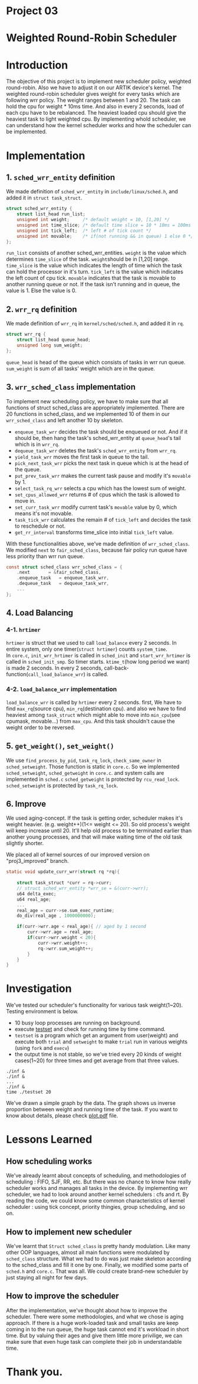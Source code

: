 # Project 03

# Weighted Round-Robin Scheduler

# Introduction
The objective of this project is to implement new scheduler policy, weighted round-robin. Also we have to adjust it on our ARTIK device's kernel. The weighted round-robin scheduler gives weight for every tasks which are following wrr policy. The weight ranges between 1 and 20. The task can hold the cpu for weight * 10ms time. And also in every 2 seconds, load of each cpu have to be rebalanced. The heaviest loaded cpu should give the heaviest task to light weighted cpu. By implementing whold scheduler, we can understand how the kernel scheduler works and how the scheduler can be implemented.

# Implementation
## 1. `sched_wrr_entity` definition
We made definition of `sched_wrr_entity` in `include/linux/sched.h`, and added it in `struct task_struct`.

```c
struct sched_wrr_entity {
	struct list_head run_list;
	unsigned int weight; 	 /* default weight = 10, [1,20] */
	unsigned int time_slice; /* default time slice = 10 * 10ms = 100ms */
	unsigned int tick_left;  /* left # of tick count */
	unsigned int movable;	 /* if(not running && in queue) 1 else 0 */
};
```
`run_list` consists of another sched_wrr_entities.
`weight` is the value which determines `time_slice` of the task. `weight`should be in [1,20] range.
`time_slice` is the value which indicates the length of time which the task can hold the processor in it's turn.
`tick_left` is the value which indicates the left count of cpu tick.
`movable` indicates that the task is movable to another running queue or not. If the task isn't running and in queue, the value is 1. Else the value is 0.


## 2. `wrr_rq` definition
We made definition of `wrr_rq` in `kernel/sched/sched.h`, and added it in `rq`.

```c
struct wrr_rq {
	struct list_head queue_head;
	unsigned long sum_weight;
};
```
`queue_head` is head of the queue which consists of tasks in wrr run queue.
`sum_weight` is sum of all tasks' weight which are in the queue.

## 3. `wrr_sched_class` implementation
To implement new scheduling policy, we have to make sure that all functions of struct sched_class are appropriately implemented. There are 20 functions in sched_class, and we implemented 10 of them in our `wrr_sched_class` and left another 10 by skeleton.


* `enqueue_task_wrr` decides the task should be enqueued or not. And if it should be, then hang the task's sched_wrr_entity at `queue_head`'s tail which is in `wrr_rq`.
* `dequeue_task_wrr` deletes the task's `sched_wrr_entity` from `wrr_rq`.
* `yield_task_wrr` moves the first task in queue to the tail.
* `pick_next_task_wrr` picks the next task in queue which is at the head of the queue.
* `put_prev_task_wrr` makes the current task pause and modify it's `movable` by 1.
* `select_task_rq_wrr` selects a cpu which has the lowest sum of weight.
* `set_cpus_allowed_wrr` returns # of cpus which the task is allowed to move in.
* `set_curr_task_wrr` modify current task's `movable` value by 0, which means it's not movable.
* `task_tick_wrr` calculates the remain # of `tick_left` and decides the task to reschedule or not.
* `get_rr_interval` transforms time_slice into initial `tick_left` value.

With these functionalities above, we've made definition of `wrr_sched_class`. We modified `next` to `fair_sched_class`, because fair policy run queue have less priority than wrr run queue.

```c
const struct sched_class wrr_sched_class = {
	.next		= &fair_sched_class,
	.enqueue_task	= enqueue_task_wrr,
	.dequeue_task	= dequeue_task_wrr,
	...
};
```
## 4. Load Balancing
### 4-1. `hrtimer`
`hrtimer` is struct that we used to call `load_balance` every 2 seconds.
In entire system, only one timer(`struct hrtimer`) counts `system_time`.  
In `core.c`, `init_wrr_hrtimer` is called in `sched_init` and `start_wrr_hrtimer` is called in `sched_init_smp`. So timer starts. `ktime_t`(how long period we want) is made 2 seconds. In every 2 seconds, call-back-function(`call_load_balance_wrr`) is called. 
### 4-2. `load_balance_wrr` implementation
`load_balance_wrr` is called by `hrtimer` every 2 seconds.
first, We have to find `max_rq`(source cpu), `min_rq`(destination cpu).
and also we have to find heaviest among `task_struct` which might able to move into `min_cpu`(see cpumask, movable...) from `max_cpu`. And this task shouldn't cause the weight order to be reversed.

## 5. `get_weight()`, `set_weight()`
We use `find_process_by_pid`, `task_rq_lock`, `check_same_owner` in `sched_setweight`. Those function is static in `core.c`. So we implemented `sched_setweight`, `sched_getweight` in `core.c`. and system calls are implemented in `sched.c`
`sched_getweight` is protected by `rcu_read_lock`.
`sched_setweight` is protected by `task_rq_lock`.

## 6. Improve
We used aging-concept. If the task is getting order, scheduler makes it's weight heavier. (e.g. weight++)(1<= weight <= 20). So old process's weight will keep increase until 20. It'll help old process to be terminated earlier than another young processes, and that will make waiting time of the old task slightly shorter.

We placed all of kernel sources of our improved version on "proj3_improved" branch.

```c
static void update_curr_wrr(struct rq *rq){
	
	struct task_struct *curr = rq->curr;
	// struct sched_wrr_entity *wrr_se = &(curr->wrr);
	u64 delta_exec;
	u64 real_age;
	...
	real_age = curr->se.sum_exec_runtime;
	do_div(real_age , 1000000000);

	if(curr->wrr.age < real_age){ // aged by 1 second
		curr->wrr.age = real_age;
		if(curr->wrr.weight < 20){
			curr->wrr.weight++;
			rq->wrr.sum_weight++;
		}
	}
}
```
# Investigation
We've tested our scheduler's functionality for various task weight(1~20). Testing environment is below.

* 10 busy loop processes are running on background.
* execute [testset](test/testset.c) and check for running time by time command.
* `testset` is a program which get an argument from user(weight) and execute both `trial` and `setweight` to make `trial` run in various weights (using `fork` and `execv`)
* the output time is not stable, so we've tried every 20 kinds of weight cases(1~20) for three times and get average from that three values. 

```
./inf &
./inf &
...
./inf &
time ./testset 20
```
We've drawn a simple graph by the data. The graph shows us inverse proportion between weight and running time of the task. If you want to know about details, please check [plot.pdf](plot.pdf) file.


# Lessons Learned
## How scheduling works
We've already learnt about concepts of scheduling, and methodologies of scheduling : FIFO, SJF, RR, etc. But there was no chance to know how really scheduler works and manages all tasks in the device. By implementing wrr scheduler, we had to look around another kernel schedulers : cfs and rt. By reading the code, we could know some common characteristics of kernel scheduler : using tick concept, priority thingies, group scheduling, and so on. 

## How to implement new scheduler
We've learnt that `Struct sched_class` is pretty handy modulation. Like many other OOP languages, almost all main functions were modulated by `sched_class` structure. What we had to do was just make skeleton according to the sched_class and fill it one by one. Finally, we modified some parts of `sched.h` and `core.c`. That was all. We could create brand-new scheduler by just staying all night for few days.

## How to improve the scheduler
After the implementation, we've thought about how to improve the scheduler. There were some methodologies, and what we chose is aging approach. If there is a huge work-loaded task and small tasks are keep coming in to the run queue, the huge task cannot end it's workload in short time. But by valuing their ages and give them little more privilige, we can make sure that even huge task can complete their job in understandable time.

# Thank you.
